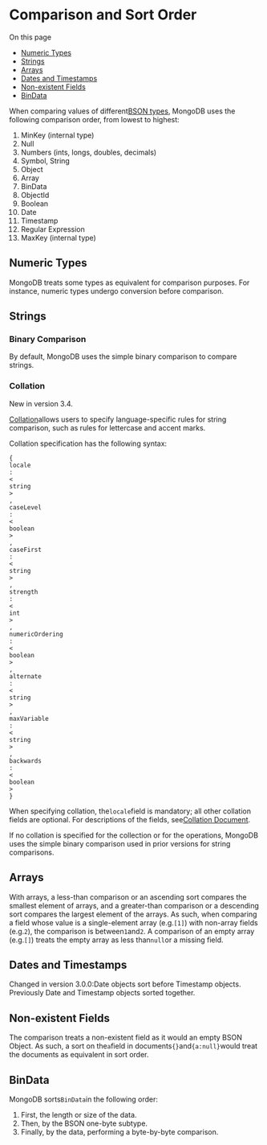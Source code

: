 # Comparison and Sort Order

On this page

* [Numeric Types](https://docs.mongodb.com/manual/reference/bson-type-comparison-order/#numeric-types)
* [Strings](https://docs.mongodb.com/manual/reference/bson-type-comparison-order/#strings)
* [Arrays](https://docs.mongodb.com/manual/reference/bson-type-comparison-order/#arrays)
* [Dates and Timestamps](https://docs.mongodb.com/manual/reference/bson-type-comparison-order/#dates-and-timestamps)
* [Non-existent Fields](https://docs.mongodb.com/manual/reference/bson-type-comparison-order/#non-existent-fields)
* [BinData](https://docs.mongodb.com/manual/reference/bson-type-comparison-order/#bindata)

When comparing values of different[BSON types](https://docs.mongodb.com/manual/reference/bson-types/#bson-types), MongoDB uses the following comparison order, from lowest to highest:

1. MinKey \(internal type\)
2. Null
3. Numbers \(ints, longs, doubles, decimals\)
4. Symbol, String
5. Object
6. Array
7. BinData
8. ObjectId
9. Boolean
10. Date
11. Timestamp
12. Regular Expression
13. MaxKey \(internal type\)

## Numeric Types

MongoDB treats some types as equivalent for comparison purposes. For instance, numeric types undergo conversion before comparison.

## Strings

### Binary Comparison

By default, MongoDB uses the simple binary comparison to compare strings.

### Collation

New in version 3.4.

[Collation](https://docs.mongodb.com/manual/reference/collation/)allows users to specify language-specific rules for string comparison, such as rules for lettercase and accent marks.

Collation specification has the following syntax:

```text
{
locale
:
<
string
>
,
caseLevel
:
<
boolean
>
,
caseFirst
:
<
string
>
,
strength
:
<
int
>
,
numericOrdering
:
<
boolean
>
,
alternate
:
<
string
>
,
maxVariable
:
<
string
>
,
backwards
:
<
boolean
>
}
```

When specifying collation, the`locale`field is mandatory; all other collation fields are optional. For descriptions of the fields, see[Collation Document](https://docs.mongodb.com/manual/reference/collation/#collation-document-fields).

If no collation is specified for the collection or for the operations, MongoDB uses the simple binary comparison used in prior versions for string comparisons.

## Arrays

With arrays, a less-than comparison or an ascending sort compares the smallest element of arrays, and a greater-than comparison or a descending sort compares the largest element of the arrays. As such, when comparing a field whose value is a single-element array \(e.g.`[1]`\) with non-array fields \(e.g.`2`\), the comparison is between`1`and`2`. A comparison of an empty array \(e.g.`[]`\) treats the empty array as less than`null`or a missing field.

## Dates and Timestamps

Changed in version 3.0.0:Date objects sort before Timestamp objects. Previously Date and Timestamp objects sorted together.

## Non-existent Fields

The comparison treats a non-existent field as it would an empty BSON Object. As such, a sort on the`a`field in documents`{}`and`{a:null}`would treat the documents as equivalent in sort order.

## BinData

MongoDB sorts`BinData`in the following order:

1. First, the length or size of the data.
2. Then, by the BSON one-byte subtype.
3. Finally, by the data, performing a byte-by-byte comparison.

